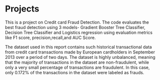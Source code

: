 # Projects

This is a project on Credit card Fraud Detection. The code evaluates the best fraud detection using 3 models-
Gradient Booster Tree Classifier, Decision Tree Classifier and Logistics regression using 
evaluation metrics like F1 score, precision,recall,and AUC Score.

The dataset used in this report contains such historical transactional data from credit card transactions made by European cardholders in September 2013
over a period of two days. The dataset is highly unbalanced, meaning that the majority of transactions in the dataset are non-fraudulent,
while only a very small percentage of transactions are fraudulent. In this case, only 0.172% of the transactions in the dataset were labeled as frauds.
